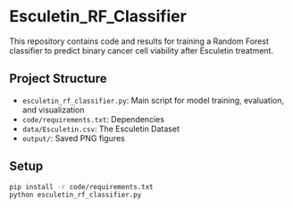# Esculetin_RF_Classifier

This repository contains code and results for training a Random Forest classifier to predict binary cancer cell viability after Esculetin treatment.

## Project Structure

- `esculetin_rf_classifier.py`: Main script for model training, evaluation, and visualization
- `code/requirements.txt`: Dependencies
- `data/Esculetin.csv`: The Esculetin Dataset
- `output/`: Saved PNG figures

## Setup

```bash
pip install -r code/requirements.txt
python esculetin_rf_classifier.py

